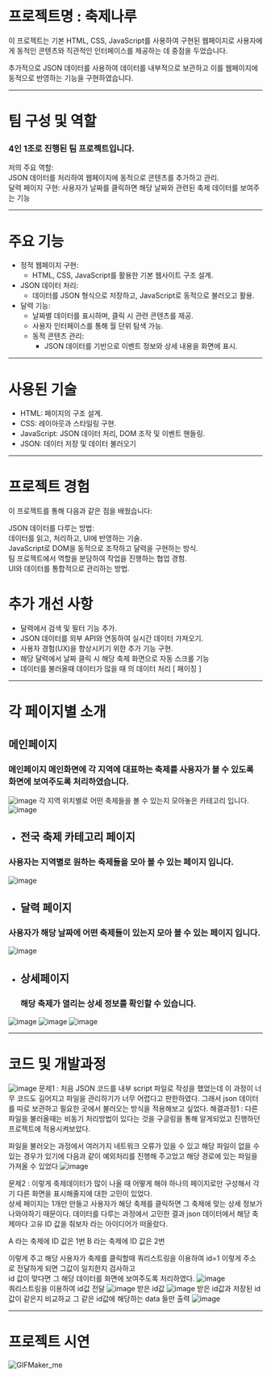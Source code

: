 # 프로젝트명 : 축제나루
이 프로젝트는 기본 HTML, CSS, JavaScript를 사용하여 구현된 웹페이지로
사용자에게 동적인 콘텐츠와 직관적인 인터페이스를 제공하는 데 중점을 두었습니다.

추가적으로 JSON 데이터를 사용하여 데이터를 내부적으로 보관하고 이를 웹페이지에 동적으로 반영하는 기능을 구현하였습니다.
* * *
# 팀 구성 및 역할
### 4인 1조로 진행된 팀 프로젝트입니다.<br/>
저의 주요 역할:<br/>
JSON 데이터를 처리하여 웹페이지에 동적으로 콘텐츠를 추가하고 관리.<br/>
달력 페이지 구현: 사용자가 날짜를 클릭하면 해당 날짜와 관련된 축제 데이터를 보여주는 기능<br/>
* * *
# 주요 기능
+ 정적 웹페이지 구현:<br/>
  + HTML, CSS, JavaScript를 활용한 기본 웹사이트 구조 설계.<br/>
+ JSON 데이터 처리:
  + 데이터를 JSON 형식으로 저장하고, JavaScript로 동적으로 불러오고 활용.<br/>
+ 달력 기능:
  + 날짜별 데이터를 표시하며, 클릭 시 관련 콘텐츠를 제공.<br/>
  + 사용자 인터페이스를 통해 월 단위 탐색 가능.<br/>
  + 동적 콘텐츠 관리:<br/>
    + JSON 데이터를 기반으로 이벤트 정보와 상세 내용을 화면에 표시.<br/>
* * *
# 사용된 기술
+ HTML: 페이지의 구조 설계.
+ CSS: 레이아웃과 스타일링 구현.
+ JavaScript: JSON 데이터 처리, DOM 조작 및 이벤트 핸들링.
+ JSON: 데이터 저장 및 데이터 불러오기
* * *
# 프로젝트 경험
이 프로젝트를 통해 다음과 같은 점을 배웠습니다:

JSON 데이터를 다루는 방법:<br/>
데이터를 읽고, 처리하고, UI에 반영하는 기술. <br/>
JavaScript로 DOM을 동적으로 조작하고 달력을 구현하는 방식. <br/>
팀 프로젝트에서 역할을 분담하여 작업을 진행하는 협업 경험. <br/>
UI와 데이터를 통합적으로 관리하는 방법. <br/>

# 추가 개선 사항
+ 달력에서 검색 및 필터 기능 추가.
+ JSON 데이터를 외부 API와 연동하여 실시간 데이터 가져오기.
+ 사용자 경험(UX)을 향상시키기 위한 추가 기능 구현.
+ 해당 달력에서 날짜 클릭 시 해당 축제 화면으로 자동 스크롤 기능
+ 데이터를 불러올때 데이터가 많을 때 의 데이터 처리 [ 페이징 ]
* * *
# 각 페이지별 소개
 ## 메인페이지
### 메인페이지 메인화면에 각 지역에 대표하는 축제를 사용자가 볼 수 있도록 화면에 보여주도록 처리하였습니다.
![image](https://github.com/user-attachments/assets/08be8b8b-283c-4634-b273-e1fb738e94e9)
각 지역 위치별로 어떤 축제들을 볼 수 있는지 모아놓은 카테고리 입니다.
![image](https://github.com/user-attachments/assets/7486c5b4-5574-4d33-9133-665ebca8e986)
+ ## 전국 축제 카테고리 페이지
### 사용자는 지역별로 원하는 축제들을 모아 볼 수 있는 페이지 입니다.
![image](https://github.com/user-attachments/assets/56a43d34-dd65-4d3f-bd59-7021c9db09b8)
+ ## 달력 페이지
### 사용자가 해당 날짜에 어떤 축제들이 있는지 모아 볼 수 있는 페이지 입니다.
![image](https://github.com/user-attachments/assets/d2f157b4-2cb6-4c1b-85bf-6f6527f1f9fc)
+ ## 상세페이지
  ### 해당 축제가 열리는 상세 정보를 확인할 수 있습니다.
![image](https://github.com/user-attachments/assets/323687ce-ecac-456a-a27a-bebce69151a6)
![image](https://github.com/user-attachments/assets/c6851cac-c6fd-4453-8684-d4e137bc7a67)
![image](https://github.com/user-attachments/assets/7ff76def-d026-4987-89c6-6e21d6a9f9c5)
* * *
# 코드 및 개발과정
![image](https://github.com/user-attachments/assets/c9676839-51af-488d-baf0-811cce6432b6)
문제1 : 처음 JSON 코드를 내부 script 파일로 작성을 했었는데 이 과정이 너무 코드도 길어지고 파일을 관리하기가 너무 어렵다고 판한하였다. 그래서 json 데이터를 따로 보관하고 필요한 곳에서 불러오는 방식을 적용해보고 싶었다.
해결과정1 : 다른파일을 불러올때는 비동기 처리방법이 있다는 것을 구글링을 통해 알게되었고 진행하던 프로젝트에 적용시켜보았다.

파일을 불러오는 과정에서 여러가지 네트워크 오류가 있을 수 있고 해당 파일이 없을 수 있는 경우가 있기에 다음과 같이 예외처리를 진행해 주고었고 해당 경로에 있는 파일을 가져올 수 있었다
![image](https://github.com/user-attachments/assets/79d76f1c-b282-42cb-b9bd-9073931afb45)

문제2 : 이렇게 축제데이터가 많이 나올 때 어떻게 해야 하나의 페이지로만 구성해서 각기 다른 화면을 표시해줄지에 대한 고민이 있었다. <br/>
상세 페이지는 1개만 만들고 사용자가 해당 축제를 클릭하면 그 축제에 맞는 상세 정보가 나와야하기 때문이다.
데이터를 다루는 과정에서 고민한 결과 json 데이터에서 해당 축제마다 고유 ID 값을 줘보자 라는 아이디어가 떠올랐다.

A 라는 축제에 ID 값은 1번
B 라는 축제에 ID 값은 2번

이렇게 주고 해당 사용자가 축제를 클릭할때 쿼리스트링을 이용하여 id=1 이렇게 주소로 전달하게 되면 그값이 일치한지 검사하고<br>
id 값이 맞다면 그 해당 데이터를 화면에 보여주도록 처리하였다.
![image](https://github.com/user-attachments/assets/943fbcb3-9fd7-4b5f-b3ee-79d175add906) <br>
쿼리스트링을 이용하여 id값 전달
![image](https://github.com/user-attachments/assets/d3169fc3-9203-47b0-a007-b237fa652b69)
받은 id값
![image](https://github.com/user-attachments/assets/c5185b09-636b-4595-a568-bb08c124607b)
받은 id값과 저장된 id값이 같은지 비교하교 그 같은 id값에 해당하는 data 들만 출력
![image](https://github.com/user-attachments/assets/fcfdd1d1-b748-4f99-a0c0-50ab685de8db)
* * *
# 프로젝트 시연
![GIFMaker_me](https://github.com/user-attachments/assets/aeea678d-8a93-4b8b-a9d8-c94e06c87574)






